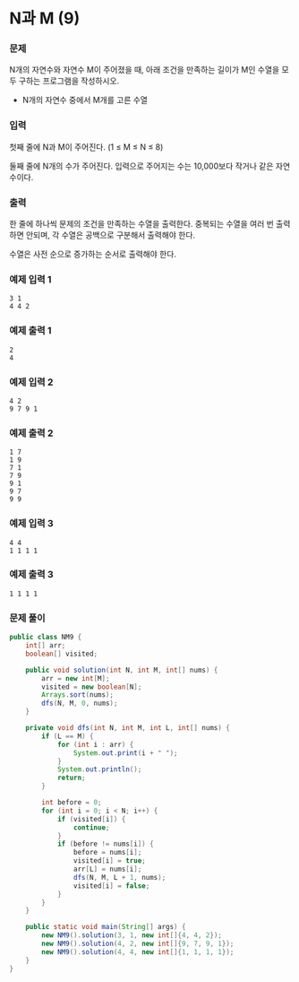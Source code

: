 # N과 M (9)

### 문제

N개의 자연수와 자연수 M이 주어졌을 때, 아래 조건을 만족하는 길이가 M인 수열을 모두 구하는 프로그램을 작성하시오.

- N개의 자연수 중에서 M개를 고른 수열

### 입력

첫째 줄에 N과 M이 주어진다. (1 ≤ M ≤ N ≤ 8)

둘째 줄에 N개의 수가 주어진다. 입력으로 주어지는 수는 10,000보다 작거나 같은 자연수이다.

### 출력

한 줄에 하나씩 문제의 조건을 만족하는 수열을 출력한다. 중복되는 수열을 여러 번 출력하면 안되며, 각 수열은 공백으로 구분해서 출력해야 한다.

수열은 사전 순으로 증가하는 순서로 출력해야 한다.

### 예제 입력 1
```text
3 1
4 4 2
```

### 예제 출력 1
```text
2
4
```

### 예제 입력 2
```text
4 2
9 7 9 1
```

### 예제 출력 2
```text
1 7
1 9
7 1
7 9
9 1
9 7
9 9
```

### 예제 입력 3
```text
4 4
1 1 1 1
```

### 예제 출력 3
```text
1 1 1 1
```

### 문제 풀이
```java
public class NM9 {
    int[] arr;
    boolean[] visited;

    public void solution(int N, int M, int[] nums) {
        arr = new int[M];
        visited = new boolean[N];
        Arrays.sort(nums);
        dfs(N, M, 0, nums);
    }

    private void dfs(int N, int M, int L, int[] nums) {
        if (L == M) {
            for (int i : arr) {
                System.out.print(i + " ");
            }
            System.out.println();
            return;
        }

        int before = 0;
        for (int i = 0; i < N; i++) {
            if (visited[i]) {
                continue;
            }
            if (before != nums[i]) {
                before = nums[i];
                visited[i] = true;
                arr[L] = nums[i];
                dfs(N, M, L + 1, nums);
                visited[i] = false;
            }
        }
    }

    public static void main(String[] args) {
        new NM9().solution(3, 1, new int[]{4, 4, 2});
        new NM9().solution(4, 2, new int[]{9, 7, 9, 1});
        new NM9().solution(4, 4, new int[]{1, 1, 1, 1});
    }
}
```
